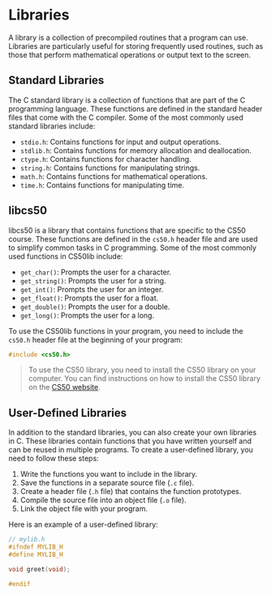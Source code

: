 # Libraries

A library is a collection of precompiled routines that a program can use. Libraries are particularly useful for storing frequently used routines, such as those that perform mathematical operations or output text to the screen.

## Standard Libraries

The C standard library is a collection of functions that are part of the C programming language. These functions are defined in the standard header files that come with the C compiler. Some of the most commonly used standard libraries include:

- `stdio.h`: Contains functions for input and output operations.
- `stdlib.h`: Contains functions for memory allocation and deallocation.
- `ctype.h`: Contains functions for character handling.
- `string.h`: Contains functions for manipulating strings.
- `math.h`: Contains functions for mathematical operations.
- `time.h`: Contains functions for manipulating time.

## libcs50

libcs50 is a library that contains functions that are specific to the CS50 course. These functions are defined in the `cs50.h` header file and are used to simplify common tasks in C programming. Some of the most commonly used functions in CS50lib include:

- `get_char()`: Prompts the user for a character.
- `get_string()`: Prompts the user for a string.
- `get_int()`: Prompts the user for an integer.
- `get_float()`: Prompts the user for a float.
- `get_double()`: Prompts the user for a double.
- `get_long()`: Prompts the user for a long.

To use the CS50lib functions in your program, you need to include the `cs50.h` header file at the beginning of your program:

```c
#include <cs50.h>
```

> To use the CS50 library, you need to install the CS50 library on your computer. You can find instructions on how to install the CS50 library on the [CS50 website](https://cs50.readthedocs.io/libraries/cs50/c/).

## User-Defined Libraries

In addition to the standard libraries, you can also create your own libraries in C. These libraries contain functions that you have written yourself and can be reused in multiple programs. To create a user-defined library, you need to follow these steps:

1. Write the functions you want to include in the library.
2. Save the functions in a separate source file (`.c` file).
3. Create a header file (`.h` file) that contains the function prototypes.
4. Compile the source file into an object file (`.o` file).
5. Link the object file with your program.

Here is an example of a user-defined library:

```c
// mylib.h
#ifndef MYLIB_H
#define MYLIB_H

void greet(void);

#endif
```